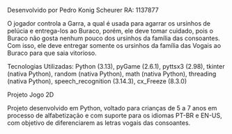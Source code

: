 Desenvolvido por Pedro Konig Scheurer
RA: 1137877

O jogador controla a Garra, a qual é usada para agarrar os ursinhos de pelúcia e entrega-los ao Buraco, porém, ele deve tomar cuidado, pois o Buraco não gosta nenhum pouco dos ursinhos da família das consoantes. Com isso, ele deve entregar somente os ursinhos da família das Vogais ao Buraco para que saia vitorioso.

Tecnologias Utilizadas:
Python (3.13), pyGame (2.6.1), pyttsx3 (2.98), tkinter (nativa Python), random (nativa Python), math (nativa Python), threading (nativa Python), speech_recognition (3.14.3), cx_Freeze (8.3.0)


Projeto Jogo 2D

Projeto desenvolvido em Python, voltado para crianças de 5 a 7 anos em processo de alfabetização e com suporte para os idiomas PT-BR e EN-US, com objetivo de diferenciarem as letras vogais das consoantes.